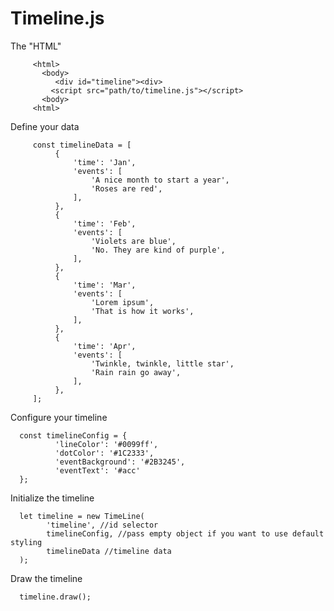 # Timeline.js

The "HTML"
       

         <html>
           <body>
              <div id="timeline"><div>
             <script src="path/to/timeline.js"></script>
           <body>
         <html>
       

     
Define your data
       


         const timelineData = [
              {
                  'time': 'Jan',
                  'events': [
                      'A nice month to start a year',
                      'Roses are red',
                  ],
              },
              {
                  'time': 'Feb',
                  'events': [
                      'Violets are blue',
                      'No. They are kind of purple',
                  ],
              },
              {
                  'time': 'Mar',
                  'events': [
                      'Lorem ipsum',
                      'That is how it works',
                  ],
              },
              {
                  'time': 'Apr',
                  'events': [
                      'Twinkle, twinkle, little star',
                      'Rain rain go away',
                  ],
              },
         ];
       

     
Configure your timeline
       


      const timelineConfig = {
              'lineColor': '#0099ff',
              'dotColor': '#1C2333',
              'eventBackground': '#2B3245',
              'eventText': '#acc'
      };
       

     
Initialize the timeline
       


      let timeline = new TimeLine(
            'timeline', //id selector
            timelineConfig, //pass empty object if you want to use default styling
            timelineData //timeline data
      );
       

     
Draw the timeline
       

      timeline.draw();
       
